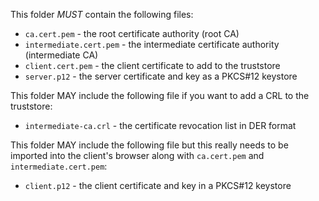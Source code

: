 This folder *MUST* contain the following files:

* `ca.cert.pem` - the root certificate authority (root CA)
* `intermediate.cert.pem` - the intermediate certificate authority (intermediate CA)
* `client.cert.pem` - the client certificate to add to the truststore
* `server.p12` - the server certificate and key as a PKCS#12 keystore

This folder MAY include the following file if you want to add a CRL
to the truststore:

* `intermediate-ca.crl` - the certificate revocation list in DER format

This folder MAY include the following file but this really needs
to be imported into the client's browser along with `ca.cert.pem`
and `intermediate.cert.pem`:

* `client.p12` - the client certificate and key in a PKCS#12 keystore

